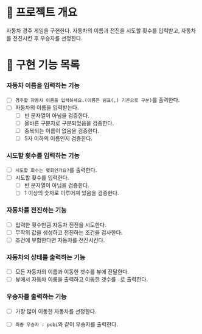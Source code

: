 # 💪 프로젝트 개요

자동차 경주 게임을 구현한다.
자동차의 이름과 전진을 시도할 횟수를 입력받고, 자동차를 전진시킨 후 우승자를 선정한다.

# 📝 구현 기능 목록

### 자동차 이름을 입력하는 기능

- [ ] `경주할 자동차 이름을 입력하세요.(이름은 쉼표(,) 기준으로 구분)`를 출력한다.
- [ ] 자동차의 이름을 입력받는다.
    - [ ] 빈 문자열이 아님을 검증한다.
    - [ ] 올바른 구분자로 구분되었음을 검증한다.
    - [ ] 중복되는 이름이 없음을 검증한다.
    - [ ] 5자 이하의 이름인지 검증한다.

### 시도할 횟수를 입력하는 기능

- [ ] `시도할 회수는 몇회인가요?`를 출력한다.
- [ ] 시도할 횟수를 입력한다.
    - [ ] 빈 문자열이 아님을 검증한다.
    - [ ] 1 이상의 숫자로 이루어져 있음을 검증한다.

### 자동차를 전진하는 기능

- [ ] 입력한 횟수만큼 자동차 전진을 시도한다.
- [ ] 무작위 값을 생성하고 전진하는 조건을 검사한다.
- [ ] 조건에 부합한다면 자동차를 전진시킨다.

### 자동차의 상태를 출력하는 기능

- [ ] 모든 자동차의 이름과 이동한 갯수를 뷰에 전달한다.
- [ ] 뷰에서 자동차 이름을 출력하고 이동한 갯수를 `-`로 출력한다.

### 우승자를 출력하는 기능

- [ ] 가장 많이 이동한 자동차를 선정한다.
- [ ] `최종 우승자 : pobi`와 같이 우승자를 출력한다. 

